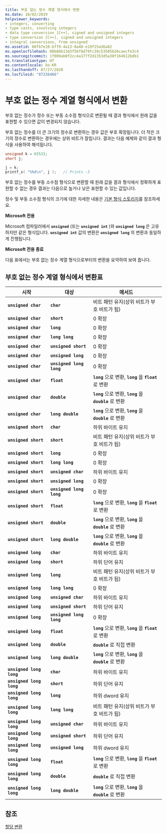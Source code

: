 ```yaml
---
title: 부호 없는 정수 계열 형식에서 변환
ms.date: 10/02/2019
helpviewer_keywords:
- integers, converting
- type casts, involving integers
- data type conversion [C++], signed and unsigned integers
- type conversion [C++], signed and unsigned integers
- integral conversions, from unsigned
ms.assetid: 60fb7e10-bff9-4a13-8a48-e19f25a36a02
ms.openlocfilehash: 08b88b1343f56f8d79fc39c53505b26caecfe3c4
ms.sourcegitcommit: 1f009ab0f2cc4a177f2d1353d5a38f164612bdb1
ms.translationtype: HT
ms.contentlocale: ko-KR
ms.lasthandoff: 07/27/2020
ms.locfileid: "87226466"
---
```

# <a name="conversions-from-unsigned-integral-types"></a>부호 없는 정수 계열 형식에서 변환

부호 없는 정수가 정수 또는 부동 소수점 형식으로 변환될 때 결과 형식에서 원래 값을 표현할 수 있으면 값이 변경되지 않습니다.

부호 없는 정수를 더 큰 크기의 정수로 변환하는 경우 값은 부호 확장됩니다. 더 작은 크기의 정수로 변환하는 경우에는 상위 비트가 잘립니다. 결과는 다음 예제와 같이 결과 형식을 사용하여 해석됩니다.

```C
unsigned k = 65533;
short j;

j = k;
printf_s( "%hd\n", j );   // Prints -3
```

부호 없는 정수를 부동 소수점 형식으로 변환할 때 원래 값을 결과 형식에서 정확하게 표현할 수 없는 경우 결과는 다음으로 높거나 낮은 표현할 수 있는 값입니다.

정수 및 부동 소수점 형식의 크기에 대한 자세한 내용은 [기본 형식 스토리지](../c-language/storage-of-basic-types.md)를 참조하세요.

**Microsoft 전용**

Microsoft 컴파일러에서 **`unsigned`** (또는 **`unsigned int`** )와 **`unsigned long`** 은 고유하지만 같은 형식입니다. **`unsigned int`** 값의 변환은 **`unsigned long`** 의 변환과 동일하게 진행됩니다.

**Microsoft 전용 종료**

다음 표에서는 부호 없는 정수 계열 형식으로부터의 변환을 요약하여 보여 줍니다.

## <a name="table-of-conversions-from-unsigned-integral-types"></a>부호 없는 정수 계열 형식에서 변환표

|시작|대상|메서드|
|----------|--------|------------|
|**`unsigned char`**|**`char`**|비트 패턴 유지(상위 비트가 부호 비트가 됨)|
|**`unsigned char`**|**`short`**|0 확장|
|**`unsigned char`**|**`long`**|0 확장|
|**`unsigned char`**|**`long long`**|0 확장|
|**`unsigned char`**|**`unsigned short`**|0 확장|
|**`unsigned char`**|**`unsigned long`**|0 확장|
|**`unsigned char`**|**`unsigned long long`**|0 확장|
|**`unsigned char`**|**`float`**|**`long`** 으로 변환, **`long`** 을 **`float`** 로 변환|
|**`unsigned char`**|**`double`**|**`long`** 으로 변환, **`long`** 을 **`double`** 로 변환|
|**`unsigned char`**|**`long double`**|**`long`** 으로 변환, **`long`** 을 **`double`** 로 변환|
|**`unsigned short`**|**`char`**|하위 바이트 유지|
|**`unsigned short`**|**`short`**|비트 패턴 유지(상위 비트가 부호 비트가 됨)|
|**`unsigned short`**|**`long`**|0 확장|
|**`unsigned short`**|**`long long`**|0 확장|
|**`unsigned short`**|**`unsigned char`**|하위 바이트 유지|
|**`unsigned short`**|**`unsigned long`**|0 확장|
|**`unsigned short`**|**`unsigned long long`**|0 확장|
|**`unsigned short`**|**`float`**|**`long`** 으로 변환, **`long`** 을 **`float`** 로 변환|
|**`unsigned short`**|**`double`**|**`long`** 으로 변환, **`long`** 을 **`double`** 로 변환|
|**`unsigned short`**|**`long double`**|**`long`** 으로 변환, **`long`** 을 **`double`** 로 변환|
|**`unsigned long`**|**`char`**|하위 바이트 유지|
|**`unsigned long`**|**`short`**|하위 단어 유지|
|**`unsigned long`**|**`long`**|비트 패턴 유지(상위 비트가 부호 비트가 됨)|
|**`unsigned long`**|**`long long`**|0 확장|
|**`unsigned long`**|**`unsigned char`**|하위 바이트 유지|
|**`unsigned long`**|**`unsigned short`**|하위 단어 유지|
|**`unsigned long`**|**`unsigned long long`**|0 확장|
|**`unsigned long`**|**`float`**|**`long`** 으로 변환, **`long`** 을 **`float`** 로 변환|
|**`unsigned long`**|**`double`**|**`double`** 로 직접 변환|
|**`unsigned long`**|**`long double`**|**`long`** 으로 변환, **`long`** 을 **`double`** 로 변환|
|**`unsigned long long`**|**`char`**|하위 바이트 유지|
|**`unsigned long long`**|**`short`**|하위 단어 유지|
|**`unsigned long long`**|**`long`**|하위 dword 유지|
|**`unsigned long long`**|**`long long`**|비트 패턴 유지(상위 비트가 부호 비트가 됨)|
|**`unsigned long long`**|**`unsigned char`**|하위 바이트 유지|
|**`unsigned long long`**|**`unsigned short`**|하위 단어 유지|
|**`unsigned long long`**|**`unsigned long`**|하위 dword 유지|
|**`unsigned long long`**|**`float`**|**`long`** 으로 변환, **`long`** 을 **`float`** 로 변환|
|**`unsigned long long`**|**`double`**|**`double`** 로 직접 변환|
|**`unsigned long long`**|**`long double`**|**`long`** 으로 변환, **`long`** 을 **`double`** 로 변환|

## <a name="see-also"></a>참조

[할당 변환](../c-language/assignment-conversions.md)

